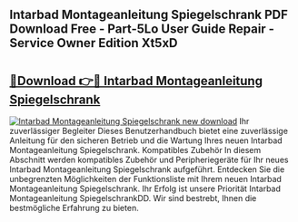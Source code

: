 ## Intarbad Montageanleitung Spiegelschrank PDF Download Free - Part-5Lo User Guide Repair - Service Owner Edition Xt5xD

# <h2><a href="http://df6yij.blite.top/?on=Intarbad+Montageanleitung+Spiegelschrank">🔗Download 👉🔴 Intarbad Montageanleitung Spiegelschrank</a></h2>

[![Intarbad Montageanleitung Spiegelschrank new download](https://i.imgur.com/lujVjoI.png)](http://df6yij.blite.top/?on=Intarbad+Montageanleitung+Spiegelschrank)
Ihr zuverlässiger Begleiter Dieses Benutzerhandbuch bietet eine zuverlässige Anleitung für den sicheren Betrieb und die Wartung Ihres neuen Intarbad Montageanleitung Spiegelschrank. Kompatibles Zubehör In diesem Abschnitt werden kompatibles Zubehör und Peripheriegeräte für Ihr neues Intarbad Montageanleitung Spiegelschrank aufgeführt. Entdecken Sie die unbegrenzten Möglichkeiten der Funktionsliste mit Ihrem neuen Intarbad Montageanleitung Spiegelschrank. Ihr Erfolg ist unsere Priorität Intarbad Montageanleitung SpiegelschrankDD. Wir sind bestrebt, Ihnen die bestmögliche Erfahrung zu bieten.
